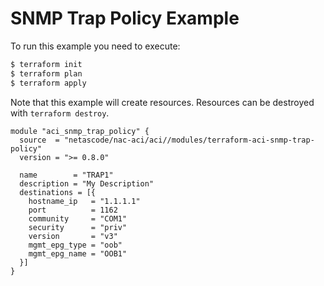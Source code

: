 <!-- BEGIN_TF_DOCS -->
# SNMP Trap Policy Example

To run this example you need to execute:

```bash
$ terraform init
$ terraform plan
$ terraform apply
```

Note that this example will create resources. Resources can be destroyed with `terraform destroy`.

```hcl
module "aci_snmp_trap_policy" {
  source  = "netascode/nac-aci/aci//modules/terraform-aci-snmp-trap-policy"
  version = ">= 0.8.0"

  name        = "TRAP1"
  description = "My Description"
  destinations = [{
    hostname_ip   = "1.1.1.1"
    port          = 1162
    community     = "COM1"
    security      = "priv"
    version       = "v3"
    mgmt_epg_type = "oob"
    mgmt_epg_name = "OOB1"
  }]
}
```
<!-- END_TF_DOCS -->